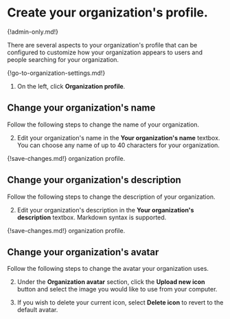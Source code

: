 # Create your organization's profile.

{!admin-only.md!}

There are several aspects to your organization's profile that can be
configured to customize how your organization appears to users and people
searching for your organization.

{!go-to-organization-settings.md!}

1. On the left, click **Organization profile**.

## Change your organization's name

Follow the following steps to change the name of your organization.

2. Edit your organization's name in the **Your organization's name** textbox.
You can choose any name of up to 40 characters for your organization.

{!save-changes.md!} organization profile.

## Change your organization's description

Follow the following steps to change the description of your organization.

2. Edit your organization's description in the **Your organization's description**
textbox. Markdown syntax is supported.

{!save-changes.md!} organization profile.

## Change your organization's avatar

Follow the following steps to change the avatar your organization uses.

2. Under the **Organization avatar** section, click the **Upload new icon**
button and select the image you would like to use from your computer.

3. If you wish to delete your current icon, select **Delete icon** to revert to
the default avatar.
